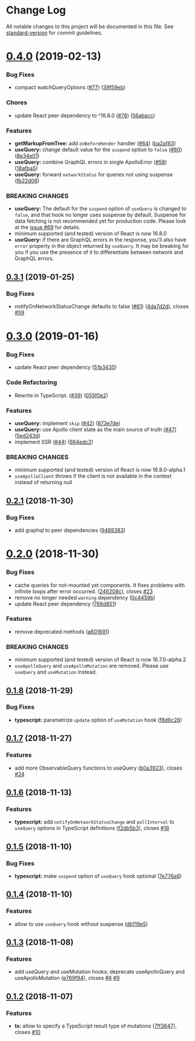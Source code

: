 # Change Log

All notable changes to this project will be documented in this file. See [standard-version](https://github.com/conventional-changelog/standard-version) for commit guidelines.

<a name="0.4.0"></a>
# [0.4.0](https://github.com/trojanowski/react-apollo-hooks/compare/v0.3.1...v0.4.0) (2019-02-13)


### Bug Fixes

* compact watchQueryOptions ([#77](https://github.com/trojanowski/react-apollo-hooks/issues/77)) ([39f59eb](https://github.com/trojanowski/react-apollo-hooks/commit/39f59eb))


### Chores

* update React peer dependency to ^16.8.0 ([#78](https://github.com/trojanowski/react-apollo-hooks/issues/78)) ([56abacc](https://github.com/trojanowski/react-apollo-hooks/commit/56abacc))


### Features

* **getMarkupFromTree:** add `onBeforeRender` handler ([#64](https://github.com/trojanowski/react-apollo-hooks/issues/64)) ([ba2af83](https://github.com/trojanowski/react-apollo-hooks/commit/ba2af83))
* **useQuery:** change default value for the `suspend` option to `false` ([#80](https://github.com/trojanowski/react-apollo-hooks/issues/80)) ([8e34e01](https://github.com/trojanowski/react-apollo-hooks/commit/8e34e01))
* **useQuery:** combine GraphQL errors in single ApolloError ([#58](https://github.com/trojanowski/react-apollo-hooks/issues/58)) ([18afba5](https://github.com/trojanowski/react-apollo-hooks/commit/18afba5))
* **useQuery:** forward `networkStatus` for queries not using suspense ([fb22d06](https://github.com/trojanowski/react-apollo-hooks/commit/fb22d06))


### BREAKING CHANGES

* **useQuery:** The default for the `suspend` option of `useQuery` is changed to `false`, and that hook no longer uses suspense by default. Suspense for data fetching is not recommended yet for production code. Please look at the [issue #69](https://github.com/trojanowski/react-apollo-hooks/issues/69) for details.
* minimum supported (and tested) version of React is now 16.8.0
* **useQuery:** if there are GraphQL errors in the response, you'll also have `error` property in the object returned by `useQuery`. It may be breaking for you if you use the presence of it to differentiate between network and GraphQL errors.



<a name="0.3.1"></a>
## [0.3.1](https://github.com/trojanowski/react-apollo-hooks/compare/v0.3.0...v0.3.1) (2019-01-25)


### Bug Fixes


* notifyOnNetworkStatusChange defaults to false ([#61](https://github.com/trojanowski/react-apollo-hooks/issues/61)) ([4da7d2d](https://github.com/trojanowski/react-apollo-hooks/commit/4da7d2d)), closes [#59](https://github.com/trojanowski/react-apollo-hooks/issues/59)



<a name="0.3.0"></a>
# [0.3.0](https://github.com/trojanowski/react-apollo-hooks/compare/v0.2.1...v0.3.0) (2019-01-16)


### Bug Fixes

* update React peer dependency ([51b3435](https://github.com/trojanowski/react-apollo-hooks/commit/51b3435))


### Code Refactoring

* Rewrite in TypeScript. ([#39](https://github.com/trojanowski/react-apollo-hooks/issues/39)) ([055f0e2](https://github.com/trojanowski/react-apollo-hooks/commit/055f0e2))


### Features

* **useQuery:** implement `skip` ([#42](https://github.com/trojanowski/react-apollo-hooks/issues/42)) ([873e7de](https://github.com/trojanowski/react-apollo-hooks/commit/873e7de))
* **useQuery:** use Apollo client state as the main source of truth ([#47](https://github.com/trojanowski/react-apollo-hooks/issues/47)) ([5ed243d](https://github.com/trojanowski/react-apollo-hooks/commit/5ed243d))
* implement SSR ([#44](https://github.com/trojanowski/react-apollo-hooks/issues/44)) ([664edc2](https://github.com/trojanowski/react-apollo-hooks/commit/664edc2))


### BREAKING CHANGES

* minimum supported (and tested) version of React is now 16.8.0-alpha.1
* `useApolloClient` throws if the client is not available in the context instead of returning null



<a name="0.2.1"></a>
## [0.2.1](https://github.com/trojanowski/react-apollo-hooks/compare/v0.2.0...v0.2.1) (2018-11-30)


### Bug Fixes

* add graphql to peer dependencies ([9488383](https://github.com/trojanowski/react-apollo-hooks/commit/9488383))



<a name="0.2.0"></a>
# [0.2.0](https://github.com/trojanowski/react-apollo-hooks/compare/v0.1.8...v0.2.0) (2018-11-30)


### Bug Fixes

* cache queries for not-mounted yet components. It fixes problems with infinite loops after error occurred. ([246208c](https://github.com/trojanowski/react-apollo-hooks/commit/246208c)), closes [#23](https://github.com/trojanowski/react-apollo-hooks/issues/23)
* remove no longer needed `warning` dependency ([0c4459b](https://github.com/trojanowski/react-apollo-hooks/commit/0c4459b))
* update React peer dependency ([768d851](https://github.com/trojanowski/react-apollo-hooks/commit/768d851))


### Features

* remove deprecated methods ([a601691](https://github.com/trojanowski/react-apollo-hooks/commit/a601691))


### BREAKING CHANGES

* minimum supported (and tested) version of React is now 16.7.0-alpha.2
* `useApolloQuery` and `useApolloMutation` are removed. Please use `useQuery` and `useMutation` instead.



<a name="0.1.8"></a>
## [0.1.8](https://github.com/trojanowski/react-apollo-hooks/compare/v0.1.7...v0.1.8) (2018-11-29)


### Bug Fixes

* **typescript:** parametrize `update` option of `useMutation` hook ([f8d6c26](https://github.com/trojanowski/react-apollo-hooks/commit/f8d6c26))



<a name="0.1.7"></a>
## [0.1.7](https://github.com/trojanowski/react-apollo-hooks/compare/v0.1.6...v0.1.7) (2018-11-27)


### Features

* add more ObservableQuery functions to useQuery ([b0a3923](https://github.com/trojanowski/react-apollo-hooks/commit/b0a3923)), closes [#24](https://github.com/trojanowski/react-apollo-hooks/issues/24)



<a name="0.1.6"></a>
## [0.1.6](https://github.com/trojanowski/react-apollo-hooks/compare/v0.1.5...v0.1.6) (2018-11-13)


### Features

* **typescript:** add `notifyOnNetworkStatusChange` and `pollInterval` to `useQuery` options in TypeScript definitions ([f2db5b3](https://github.com/trojanowski/react-apollo-hooks/commit/f2db5b3)), closes [#18](https://github.com/trojanowski/react-apollo-hooks/issues/18)



<a name="0.1.5"></a>
## [0.1.5](https://github.com/trojanowski/react-apollo-hooks/compare/v0.1.4...v0.1.5) (2018-11-10)


### Bug Fixes

* **typescript:** make `suspend` option of `useQuery` hook optional ([7e776a6](https://github.com/trojanowski/react-apollo-hooks/commit/7e776a6))



<a name="0.1.4"></a>
## [0.1.4](https://github.com/trojanowski/react-apollo-hooks/compare/v0.1.3...v0.1.4) (2018-11-10)


### Features

* allow to use `useQuery` hook without suspense ([db119e5](https://github.com/trojanowski/react-apollo-hooks/commit/db119e5))



<a name="0.1.3"></a>
## [0.1.3](https://github.com/trojanowski/react-apollo-hooks/compare/v0.1.2...v0.1.3) (2018-11-08)


### Features

* add useQuery and useMutation hooks; deprecate useApolloQuery and useApolloMutation ([e769f94](https://github.com/trojanowski/react-apollo-hooks/commit/e769f94)), closes [#6](https://github.com/trojanowski/react-apollo-hooks/issues/6) [#9](https://github.com/trojanowski/react-apollo-hooks/issues/9)



<a name="0.1.2"></a>
## [0.1.2](https://github.com/trojanowski/react-apollo-hooks/compare/v0.1.1...v0.1.2) (2018-11-07)


### Features

* **ts:** allow to specify a TypeScript result type of mutations ([7ff3647](https://github.com/trojanowski/react-apollo-hooks/commit/7ff3647)), closes [#10](https://github.com/trojanowski/react-apollo-hooks/issues/10)
